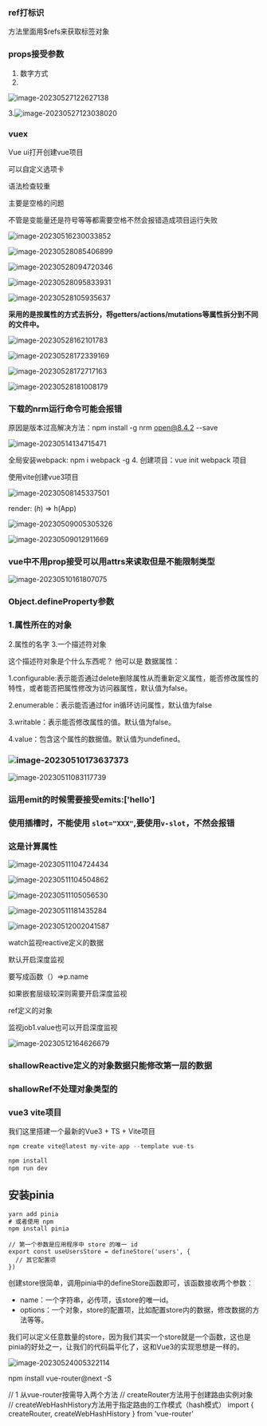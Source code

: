 ### **ref打标识**

方法里面用$refs来获取标签对象

### props接受参数

1. 数字方式
2. 



<img src="vue.assets/image-20230527122627138.png" alt="image-20230527122627138"  />



3.![image-20230527123038020](vue.assets/image-20230527123038020.png)

### vuex

Vue ui打开创建vue项目

可以自定义选项卡

语法检查较重

主要是空格的问题

不管是变能量还是符号等等都需要空格不然会报错造成项目运行失败

![image-20230516230033852](vue.assets/image-20230516230033852.png)

![image-20230528085406899](vue.assets/image-20230528085406899.png)

![image-20230528094720346](vue.assets/image-20230528094720346.png)

![image-20230528095833931](vue.assets/image-20230528095833931.png)

![image-20230528105935637](vue.assets/image-20230528105935637.png)



**采用的是按属性的方式去拆分，将getters/actions/mutations等属性拆分到不同的文件中。**





![image-20230528162101783](vue.assets/image-20230528162101783.png)

![image-20230528172339169](vue.assets/image-20230528172339169.png)





![image-20230528172717163](vue.assets/image-20230528172717163.png)

![image-20230528181008179](vue.assets/image-20230528181008179.png)





### 下载的nrm运行命令可能会报错

原因是版本过高解决方法：npm install -g nrm [open@8.4.2](https://link.juejin.cn/?target=mailto%3Aopen%408.4.2) --save











































































![image-20230514134715471](vue.assets/image-20230514134715471.png)

全局安装webpack: npm i webpack -g 4. 创建项目：vue init webpack 项目

使用vite创建vue3项目

![image-20230508145337501](vue.assets/image-20230508145337501.png)

 render: (*h*) => h(App)

![image-20230509005305326](vue.assets/image-20230509005305326.png)

![image-20230509012911669](vue.assets/image-20230509012911669.png)

### **vue中不用prop接受可以用attrs来读取但是不能限制类型**

![image-20230510161807075](vue.assets/image-20230510161807075.png)

### Object.defineProperty参数

### 1.属性所在的对象
2.属性的名字
3.一个描述符对象

这个描述符对象是个什么东西呢？
他可以是 数据属性：

1.configurable:表示能否通过delete删除属性从而重新定义属性，能否修改属性的特性，或者能否把属性修改为访问器属性，默认值为false。

2.enumerable：表示能否通过for in循环访问属性，默认值为false

3.writable：表示能否修改属性的值。默认值为false。

4.value：包含这个属性的数据值。默认值为undefined。













### ![image-20230510173637373](vue.assets/image-20230510173637373.png)

![image-20230511083117739](vue.assets/image-20230511083117739.png)

### **运用emit的时候需要接受emits:['hello']**

### **使用插槽时，不能使用 `slot="XXX"`,要使用`v-slot`，不然会报错**

### **这是计算属性**

![image-20230511104724434](vue.assets/image-20230511104724434.png)

![image-20230511104504862](vue.assets/image-20230511104504862.png)

![image-20230511105056530](vue.assets/image-20230511105056530.png)

![image-20230511181435284](vue.assets/image-20230511181435284.png)

![image-20230512002041587](vue.assets/image-20230512002041587.png)

watch监视reactive定义的数据

默认开启深度监视

要写成函数（）=>p.name

如果嵌套层级较深则需要开启深度监视

ref定义的对象

监视job1.value也可以开启深度监视

![image-20230512164626679](vue.assets/image-20230512164626679.png)

### **shallowReactive定义的对象数据只能修改第一层的数据**

### **shallowRef不处理对象类型的**

### vue3 vite项目

我们这里搭建一个最新的Vue3 + TS + Vite项目

```js
npm create vite@latest my-vite-app --template vue-ts
```

```js
npm install
npm run dev
```

## 安装pinia

```js
yarn add pinia
# 或者使用 npm
npm install pinia
```

```text
// 第一个参数是应用程序中 store 的唯一 id
export const useUsersStore = defineStore('users', {
  // 其它配置项
})
```

创建store很简单，调用pinia中的defineStore函数即可，该函数接收两个参数：

- name：一个字符串，必传项，该store的唯一id。
- options：一个对象，store的配置项，比如配置store内的数据，修改数据的方法等等。

我们可以定义任意数量的store，因为我们其实一个store就是一个函数，这也是pinia的好处之一，让我们的代码扁平化了，这和Vue3的实现思想是一样的。

![image-20230524005322114](vue.assets/image-20230524005322114.png)

npm install vue-router@next -S

// 1 从vue-router按需导入两个方法
// createRouter方法用于创建路由实例对象
// createWebHashHistory方法用于指定路由的工作模式（hash模式）
import { createRouter, createWebHashHistory } from 'vue-router'